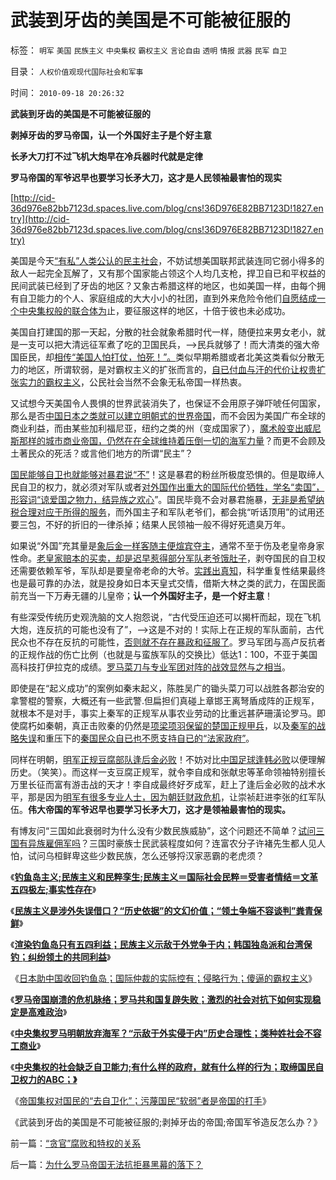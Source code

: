# 武装到牙齿的美国是不可能被征服的

标签： `明军` `美国` `民族主义` `中央集权` `霸权主义` `言论自由` `透明` `情报` `武器` `民军` `自卫` 

目录： `人权价值观现代国际社会和军事`

时间： `2010-09-18 20:26:32`

**武装到牙齿的美国是不可能被征服的**

**剥掉牙齿的罗马帝国，认一个外国好主子是个好主意**

**长矛大刀打不过飞机大炮早在冷兵器时代就是定律**

**罗马帝国的军爷迟早也要学习长矛大刀，这才是人民领袖最害怕的现实**

[http://cid-36d976e82bb7123d.spaces.live.com/blog/cns!36D976E82BB7123D!1827.entry](http://cid-36d976e82bb7123d.spaces.live.com/blog/cns!36D976E82BB7123D!1827.entry)

美国是今天[“有私”人类公认的民主社会](../../../2009/10/1/公民社会民主自治制度框架讨论集.md)，不妨试想美国联邦武装连同它弱小得多的敌人一起完全瓦解了，又有那个国家能占领这个人均几支枪，捍卫自已和平权益的民间武装已经到了牙齿的地区？又象古希腊这样的地区，也如美国一样，由每个拥有自卫能力的个人、家庭组成的大大小小的社团，直到外来危险令他们[自愿结成一个中央集权般的联合体为](../../../2010/8/6/私有制社会的逐级授权，公权和特权的形成，.md)止，要征服这样的地区，十倍于彼也未必成功。

美国自打建国的那一天起，分散的社会就象希腊时代一样，随便拉来男女老小，就是一支可以把大清远征军煮了吃的卫国民兵，——>民兵就够了！而大清类的强大帝国臣民，却[相传“美国人怕打仗，怕死！”。](../../../2010/8/31/美国人为什么反战？美国打仗怕死人吗？.md)类似早期希腊或者北美这类看似分散无力的地区，所谓软弱，是对霸权主义的扩张而言的，[自已付血与汗的代价让权贵扩张实力的霸权主义](../../../2009/10/1/大国霸权主义阻碍中国和平崛起.md)，公民社会当然不会象无私帝国一样热衷。

又试想今天美国令人畏惧的世界武装消失了，也保证不会用原子弹吓唬任何国家，那么是否[中国日本之类就可以建立明朝式的世界帝国](../../../2008/11/17/中西文明不碰撞，中国文明会走向世界吗？.md)，而不会因为美国广布全球的商业利益，而由某些加利福尼亚，纽约之类的州（变成国家了），[魔术般变出威尼斯那样的城市商业帝国，仍然在在全球维持着压倒一切的海军力量](../../../2010/9/15/罗马象明朝放弃海军；“卧榻之侧岂容资本家酣睡”.md)？而更不会顾及土著民众的死活？或言他们地方的所谓“民主”？

[国民能够自卫也就能够对暴君说“不”](../../../2009/10/17/人权是经济学概念.md)！这是暴君的粉丝所极度恐惧的。但是取缔人民自卫的权力，就必须对军队或者[对外国作出重大的国际代价牺牲，学名“卖国”，形容词“谅爱国之物力，结异族之欢心](../../../2010/8/31/反驳西方指责中国殖民非洲.md)”。国民毕竟不会对暴君施暴，[无非是希望纳税合理对应于所得的服务](../../../2010/9/2/民主目的是合理税收;公有制就是税收;税负低估.md)，而外国主子和军队老爷们，都会挑“听话顶用”的试用还要三包，不好的折旧的一律杀掉；结果人民领袖一般不得好死遗臭万年。

如果说“外国”充其量是[象后金一样客随主便煊宾夺主](../../../2010/5/26/东方大帝国为什么很容易被少数外族征服？.md)，通常不至于伤及老皇帝身家性命。[老皇家赔本的买卖，却是迟早惹得部分军队老爷饿肚子](../../../2009/6/10/内需萎缩！把供应过剩的人力资源倒入大海.md)，剥夺国民的自卫权还需要依赖军爷，军队却是要皇帝老命的大爷。[实践出真知](../../../2009/11/25/实践是检验哲学的唯一标准.md)，科学重复性结果最终也是最可靠的办法，就是投身如日本天皇式交情，借斯大林之类的武力，在国民面前充当一下万寿无疆的儿皇帝；**认一个外国好主子，是一个好主意**！

有些深受传统历史观洗脑的文人抱怨说，“古代受压迫还可以揭杆而起，现在飞机大炮，连反抗的可能也没有了”，—>这是不对的！实际上在正规的军队面前，古代民众也不存在反抗的可能性，[否则就不存在暴政和征服了](http://blog.sina.com.cn/s/blog_5563a64d0100h72d.html)。罗马军团与高卢反抗者的正规作战的伤亡比例（也就是与蛮族军队的交换比）低达1：100，不亚于美国高科技打伊拉克的成绩。[罗马菜刀与专业军团对阵的战效显然与之相当](../../../2010/9/13/当皇帝很危险！罗马哲学家老皇帝和他的哲学.md)。

即使是在“起义成功”的案例如秦末起义，陈胜吴广的锄头菜刀可以战胜各郡治安的拿警棍的警察，大概还有一些武警.但扁担们真碰上章邯王离弩盾成阵的正规军，就根本不是对手，事实上秦军的正规军从事农业劳动的比重远甚萨珊潢论罗马。即使腐朽如秦朝，真正击败秦的仍然是[项梁项羽保留的楚国正规甲兵](../../../2010/6/9/吴起变法必败；春申君黄歇再造楚国；赵国被忘却的英勇.md)，以及[秦军的战略失误](../../../2010/6/6/秦始皇是灭秦第一功臣；秦军尽数败亡于赵地是战略必然.md)和重压下的[秦国民众自已也不愿支持自已的“法家政府”](../../../2010/6/8/民主和专制优劣比较约束定理;商鞅变法和最失败的法家.md)。

同样在明朝，[明军正规豆腐部队逢后金必败](../../../2008/10/26/让时间发生序列证明民族英雄袁崇焕.md)！不妨对比[中国足球逢韩必败](../../../2010/7/1/有什么样的球迷，就有什么样的中国足球.md)以便理解历史。（笑笑）。而这样一支豆腐正规军，就令李自成和张献忠等革命领袖特别擅长万里长征而富有游击战的天才！李自成最终好歹成军，赶上了逢后金必败的战术水平，那是因为[明军有很多专业人士，因为朝廷财政危机](../../../2008/11/3/亡于内需不振！今天仍是明朝吗？.md)，让崇祯赶进李张的红军队伍。**伟大帝国的军爷迟早也要学习长矛大刀，这才是领袖最害怕的现实。**

有博友问“三国如此衰弱时为什么没有少数民族威胁”，这个问题还不简单？[试问三国有异族雇佣军吗](../../../2010/9/3/罗马帝国的意大利“鬼子进村了”.md)？三国时豪族士民武装程度如何？连富农分子许褚先生都人见人怕，试问乌桓鲜卑这些少数民族，怎么还够捋汉家恶霸的老虎须？

《[**钓鱼岛主义;民族主义和民粹孪生;民族主义＝国际社会民粹＝受害者情结＝文革五四极左;事实性存在**](http://blog.sina.com.cn/s/blog_5563a64d0100l65z.html)》

《[**民族主义是涉外失误借口？“历史依据”的文幻价值；“领土争端不容谈判”粪青保鲜**](../../../2010/9/16/钓鱼岛主义的文学价值和粪青保鲜.md)》

《[**渲染钓鱼岛只有五四利益；民族主义示敌于外党争于内；韩国独岛派和台湾保钓；纠纷领土的共同利益**](http://cid-36d976e82bb7123d.spaces.live.com/blog/cns!36D976E82BB7123D!1822.entry)》

《[日本助中国收回钓鱼岛；国际仲裁的实际控有；侵略行为；傻逼的霸权主义](../../../2010/9/16/侵略的定义；日本向美国宣战，中国将收回钓鱼岛.md)》

《[**罗马帝国崩溃的危机脉络；罗马共和国复辟失败；激烈的社会对抗下如何实现稳定是高难政治**](../../../2010/9/14/元老院复辟罗马共和国失败.md)》

《[**中央集权罗马明朝放弃海军？“示敌于外实侵于内”历史合理性；类种姓社会不容工商业**](../../../2010/9/15/罗马象明朝放弃海军；“卧榻之侧岂容资本家酣睡”.md)》

《[**中央集权的社会缺乏自卫能力;有什么样的政府，就有什么样的行为；取缔国民自卫权力的ABC；》**](../../../2010/9/15/中央集权的帝国社会缺乏自卫能力.md)

《[帝国集权对国民的“去自卫化”；污蔑国民“软弱”者是帝国的打手](../../../2010/9/15/帝国集权对国民的“去自卫化”.md)》

《武装到牙齿的美国是不可能被征服的;剥掉牙齿的帝国;帝国军爷造反怎么办？》



前一篇：[“贪官”腐败和特权的关系](../../../2010/9/17/“贪官”腐败和特权的关系.md)

后一篇：[为什么罗马帝国无法抗拒暴黑幕的落下？](../../../2010/9/18/为什么罗马帝国无法抗拒暴黑幕的落下？.md)